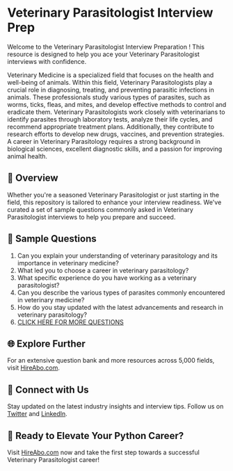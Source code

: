 # Veterinary Parasitologist Interview Prep

Welcome to the Veterinary Parasitologist Interview Preparation ! This resource is designed to help you ace your Veterinary Parasitologist interviews with confidence.

Veterinary Medicine is a specialized field that focuses on the health and well-being of animals. Within this field, Veterinary Parasitologists play a crucial role in diagnosing, treating, and preventing parasitic infections in animals. These professionals study various types of parasites, such as worms, ticks, fleas, and mites, and develop effective methods to control and eradicate them. Veterinary Parasitologists work closely with veterinarians to identify parasites through laboratory tests, analyze their life cycles, and recommend appropriate treatment plans. Additionally, they contribute to research efforts to develop new drugs, vaccines, and prevention strategies. A career in Veterinary Parasitology requires a strong background in biological sciences, excellent diagnostic skills, and a passion for improving animal health.

## 🚀 Overview

Whether you're a seasoned Veterinary Parasitologist or just starting in the field, this repository is tailored to enhance your interview readiness. We've curated a set of sample questions commonly asked in Veterinary Parasitologist interviews to help you prepare and succeed.

## 📝 Sample Questions

1. Can you explain your understanding of veterinary parasitology and its importance in veterinary medicine?
2. What led you to choose a career in veterinary parasitology?
3. What specific experience do you have working as a veterinary parasitologist?
4. Can you describe the various types of parasites commonly encountered in veterinary medicine?
5. How do you stay updated with the latest advancements and research in veterinary parasitology?
6. [CLICK HERE FOR MORE QUESTIONS](https://hireabo.com/job/24_0_30/Veterinary%20Parasitologist)

## 🌐 Explore Further

For an extensive question bank and more resources across 5,000 fields, visit [HireAbo.com](https://www.hireabo.com).

## 📱 Connect with Us

Stay updated on the latest industry insights and interview tips. Follow us on [Twitter](https://twitter.com/hireabo) and [LinkedIn](https://www.linkedin.com/in/hire-abo-3609972a8/).

## 🚀 Ready to Elevate Your Python Career?

Visit [HireAbo.com](https://www.hireabo.com) now and take the first step towards a successful Veterinary Parasitologist career!